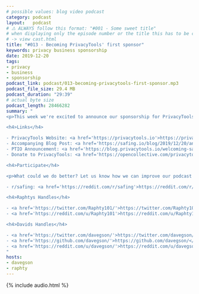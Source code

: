 ```yaml
---
# possible values: blog video podcast
category: podcast
layout:   podcast
# ⚠️ ALWAYS follow this format: "#001 - Some sweet title"
# when displaying only the episode number or the title this has to be constant
# -> view cast.html
title: "#013 - Becoming PrivacyTools' first sponsor"
keywords: privacy business sponsorship
date: 2019-12-20
tags:
- privacy
- business
- sponsorship
podcast_link: podcast/013-becoming-privacytools-first-sponsor.mp3
podcast_file_size: 29.4 MB
podcast_duration: "29:39"
# actual byte size
podcast_length: 28466282
summary: "
<p>This week we're excited to announce our sponsorship for PrivacyTools. Their website has personally helped all three of us founders, and it would not surprise me if you regularly visit their site too. Raphi and I discuss how it came about to get together with the PrivacyTools team and why we decided to become one of their sponsors. We then also talk about the current state of the privacy community. Enjoy the listen! (sorry for the audio this week, being back in Austria for the week, so the setup was unusual)</p>

<h4>Links</h4>

- PrivacyTools Website: <a href='https://privacytools.io'>https://privacytools.io</a><br/>
- Accompanying Blog Post: <a href='https://safing.io/blog/2019/12/20/announcing-the-privacytools-sponsorship/'>https://safing.io/blog/2019/12/20/announcing-the-privacytools-sponsorship/</a><br/>
- PTIO Announcement: <a href='https://blog.privacytools.io/welcoming-safing-first-sponsor/'>https://blog.privacytools.io/welcoming-safing-first-sponsor/</a><br/>
- Donate to PrivacyTools: <a href='https://opencollective.com/privacytoolsio'>https://opencollective.com/privacytoolsio</a><br/>

<h4>Participate</h4>

<p>What could we do better? Let us know how we can improve our podcast on reddit:</p>

- r/safing: <a href='https://reddit.com/r/safing'>https://reddit.com/r/safing</a><br/>

<h4>Raphtys Handles</h4>

- <a href='https://twitter.com/Raphty101/'>https://twitter.com/Raphty101/</a><br/>
- <a href='https://reddit.com/u/Raphty101'>https://reddit.com/u/Raphty101</a><br/>

<h4>Davids Handles</h4>

- <a href='https://twitter.com/davegson/'>https://twitter.com/davegson/</a><br/>
- <a href='https://github.com/davegson/'>https://github.com/davegson/</a><br/>
- <a href='https://reddit.com/u/davegson/'>https://reddit.com/u/davegson/</a><br/>
"
hosts:
- davegson
- raphty
---
```


{% include audio.html %}
